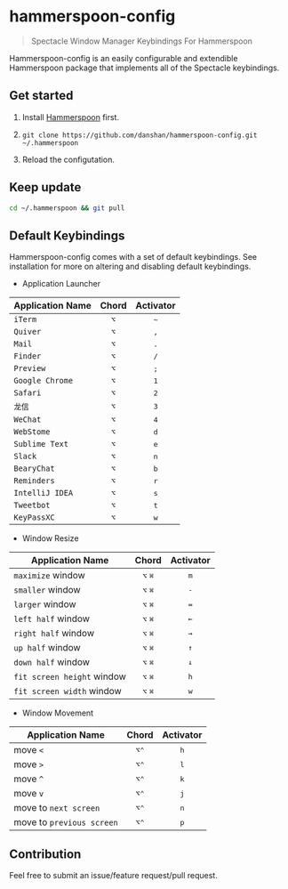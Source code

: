 # hammerspoon-config

> Spectacle Window Manager Keybindings For Hammerspoon

Hammerspoon-config is an easily configurable and extendible Hammerspoon package that implements all of the Spectacle keybindings.

## Get started

1. Install [Hammerspoon](http://www.hammerspoon.org/) first.

2. `git clone https://github.com/danshan/hammerspoon-config.git ~/.hammerspoon`

3. Reload the configutation.

## Keep update

```bash
cd ~/.hammerspoon && git pull
```

## Default Keybindings

Hammerspoon-config comes with a set of default keybindings. See installation for more on altering and disabling default keybindings.

* Application Launcher

| Application Name | Chord | Activator |
| -----------------|:-----:|:---------:|
| `iTerm` | <kbd>⌥</kbd> | <kbd>~</kbd> |
| `Quiver` | <kbd>⌥</kbd> | <kbd>,</kbd> |
| `Mail` | <kbd>⌥</kbd> | <kbd>.</kbd> |
| `Finder` | <kbd>⌥</kbd> | <kbd>/</kbd> |
| `Preview` | <kbd>⌥</kbd> | <kbd>;</kbd> |
| `Google Chrome` | <kbd>⌥</kbd> | <kbd>1</kbd> |
| `Safari` | <kbd>⌥</kbd> | <kbd>2</kbd> |
| `龙信` | <kbd>⌥</kbd> | <kbd>3</kbd> |
| `WeChat` | <kbd>⌥</kbd> | <kbd>4</kbd> |
| `WebStome` | <kbd>⌥</kbd> | <kbd>d</kbd> |
| `Sublime Text` | <kbd>⌥</kbd> | <kbd>e</kbd> |
| `Slack` | <kbd>⌥</kbd> | <kbd>n</kbd> |
| `BearyChat` | <kbd>⌥</kbd> | <kbd>b</kbd> |
| `Reminders` | <kbd>⌥</kbd> | <kbd>r</kbd> |
| `IntelliJ IDEA` | <kbd>⌥</kbd> | <kbd>s</kbd> |
| `Tweetbot` | <kbd>⌥</kbd> | <kbd>t</kbd> |
| `KeyPassXC` | <kbd>⌥</kbd> | <kbd>w</kbd> |

* Window Resize

| Application Name | Chord | Activator |
| -----------------|:-----:|:---------:|
| `maximize` window | <kbd>⌥</kbd> <kbd>⌘</kbd> | <kbd>m</kbd> |
| `smaller` window | <kbd>⌥</kbd> <kbd>⌘</kbd> | <kbd>-</kbd> |
| `larger` window | <kbd>⌥</kbd> <kbd>⌘</kbd> | <kbd>=</kbd> |
| `left half` window | <kbd>⌥</kbd> <kbd>⌘</kbd> | <kbd>←</kbd> |
| `right half` window | <kbd>⌥</kbd> <kbd>⌘</kbd> | <kbd>→</kbd> |
| `up half` window | <kbd>⌥</kbd> <kbd>⌘</kbd> | <kbd>↑</kbd> |
| `down half` window | <kbd>⌥</kbd> <kbd>⌘</kbd> | <kbd>↓</kbd> |
| `fit screen height` window | <kbd>⌥</kbd> <kbd>⌘</kbd> | <kbd>h</kbd> |
| `fit screen width` window | <kbd>⌥</kbd> <kbd>⌘</kbd> | <kbd>w</kbd> |

* Window Movement

| Application Name | Chord | Activator |
| -----------------|:-----:|:---------:|
| move `<` | <kbd>⌥</kbd><kbd>⌃</kbd> | <kbd>h</kbd> |
| move `>` | <kbd>⌥</kbd><kbd>⌃</kbd> | <kbd>l</kbd> |
| move `^` | <kbd>⌥</kbd><kbd>⌃</kbd> | <kbd>k</kbd> |
| move `v` | <kbd>⌥</kbd><kbd>⌃</kbd> | <kbd>j</kbd> |
| move to `next screen` | <kbd>⌥</kbd><kbd>⌃</kbd> | <kbd>n</kbd> |
| move to `previous screen` | <kbd>⌥</kbd><kbd>⌃</kbd> | <kbd>p</kbd> |

## Contribution

Feel free to submit an issue/feature request/pull request.
